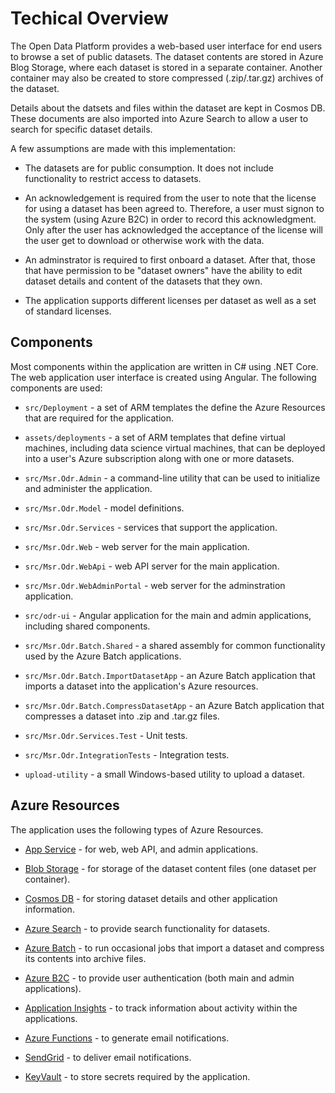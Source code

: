 # Techical Overview

The Open Data Platform provides a web-based user interface for end users to browse a set of public datasets. The dataset contents are stored in Azure Blog Storage, where each dataset is stored in a separate container. Another container may also be created to store compressed (.zip/.tar.gz) archives of the dataset.

Details about the datsets and files within the dataset are kept in Cosmos DB. These documents are also imported into Azure Search to allow a user to search for specific dataset details.

A few assumptions are made with this implementation:

- The datasets are for public consumption. It does not include functionality to restrict access to datasets.

- An acknowledgement is required from the user to note that the license for using a dataset has been agreed to.  Therefore, a user must signon to the system (using Azure B2C) in order to record this acknowledgment. Only after the user has acknowledged the acceptance of the license will the user get to download or otherwise work with the data.

- An adminstrator is required to first onboard a dataset. After that, those that have permission to be "dataset owners" have the ability to edit dataset details and content of the datasets that they own.

- The application supports different licenses per dataset as well as a set of standard licenses.

## Components

Most components within the application are written in C# using .NET Core. The web application user interface is created using Angular. The following components are used:

- `src/Deployment` - a set of ARM templates the define the Azure Resources that are required for the application.

- `assets/deployments` - a set of ARM templates that define virtual machines, including data science virtual machines, that can be deployed into a user's Azure subscription along with one or more datasets.

- `src/Msr.Odr.Admin` - a command-line utility that can be used to initialize and administer the application.

- `src/Msr.Odr.Model` - model definitions.

- `src/Msr.Odr.Services` - services that support the application.

- `src/Msr.Odr.Web` - web server for the main application.

- `src/Msr.Odr.WebApi` - web API server for the main application.

- `src/Msr.Odr.WebAdminPortal` - web server for the adminstration application.

- `src/odr-ui` - Angular application for the main and admin applications, including shared components.

- `src/Msr.Odr.Batch.Shared` - a shared assembly for common functionality used by the Azure Batch applications.

- `src/Msr.Odr.Batch.ImportDatasetApp` - an Azure Batch application that imports a dataset into the application's Azure resources.

- `src/Msr.Odr.Batch.CompressDatasetApp` - an Azure Batch application that compresses a dataset into .zip and .tar.gz files.

- `src/Msr.Odr.Services.Test` - Unit tests.

- `src/Msr.Odr.IntegrationTests` - Integration tests.

- `upload-utility` - a small Windows-based utility to upload a dataset.

## Azure Resources

The application uses the following types of Azure Resources.

- [App Service](https://azure.microsoft.com/en-us/services/app-service/) - for web, web API, and admin applications.

- [Blob Storage](https://azure.microsoft.com/en-us/services/storage/blobs/) - for storage of the dataset content files (one dataset per container).

- [Cosmos DB](https://azure.microsoft.com/en-us/services/cosmos-db/) - for storing dataset details and other application information.

- [Azure Search](https://azure.microsoft.com/en-us/services/search/) - to provide search functionality for datasets.

- [Azure Batch](https://azure.microsoft.com/en-us/services/batch/) - to run occasional jobs that import a dataset and compress its contents into archive files.

- [Azure B2C](https://azure.microsoft.com/en-us/services/active-directory/external-identities/b2c/) - to provide user authentication (both main and admin applications).

- [Application Insights](https://azure.microsoft.com/en-us/services/monitor/) - to track information about activity within the applications.

- [Azure Functions](https://azure.microsoft.com/en-us/services/functions/) - to generate email notifications.

- [SendGrid](https://azuremarketplace.microsoft.com/en-us/marketplace/apps/sendgrid.sendgrid) - to deliver email notifications.

- [KeyVault](https://azure.microsoft.com/en-us/services/key-vault/) - to store secrets required by the application.